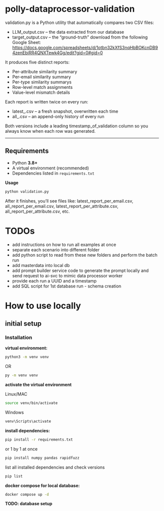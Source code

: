 # polly-dataprocessor-validation

validation.py is a Python utility that automatically compares two CSV files:
* LLM_output.csv – the data extracted from our database
* target_output.csv – the “ground-truth” download from the following Google Sheet: https://docs.google.com/spreadsheets/d/1otbn32kXfS3nqHbBOKcnDB94zenEbiRR4QNXTewk4Gg/edit?gid=0#gid=0

It produces five distinct reports:

* Per-attribute similarity summary
* Per-email similarity summary
* Per-type similarity summarys
* Row-level match assignments
* Value-level mismatch details

Each report is written twice on every run:
* latest_<report>.csv – a fresh snapshot, overwritten each time
* all_<report>.csv – an append-only history of every run

Both versions include a leading timestamp_of_validation column so you always know when each row was generated.

---

## Requirements

- Python **3.8+**  
- A virtual environment (recommended)  
- Dependencies listed in `requirements.txt`


**Usage**
```bash
python validation.py
```
After it finishes, you’ll see files like:
latest_report_per_email.csv, all_report_per_email.csv, latest_report_per_attribute.csv, all_report_per_attribute.csv, etc.

# TODOs

- add instructions on how to run all examples at once
- separate each scenario into different folder 
- add python script to read from these new folders and perform the batch run
- add masterdata into local db
- add prompt builder service code to generate the prompt locally and send request to ai-svc to mimic data processor worker
- provide each run a UUID and a timestamp
- add SQL script for 1st database run - schema creation

# How to use locally

## initial setup 

### Installation
**virtual environment:**

```bash
python3 -m venv venv
```

OR 
```bash
py -m venv venv
```

**activate the virtual environment**

Linux/MAC
```bash
source venv/bin/activate
```

Windows 
```bash
venv\Scripts\activate
```

**install dependencies:**

```bash
pip install -r requirements.txt
```

or 1 by 1 at once

```bash
pip install numpy pandas rapidfuzz
```

list all installed dependencies and check versions

```bash
pip list
```


**docker compose for local database:**

```bash
docker compose up -d
```

**TODO: database setup**


